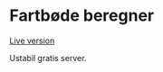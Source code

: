 # Fartbøde beregner

[Live version](http://tobiasbrage.96.lt/fartberegner/)

Ustabil gratis server.
